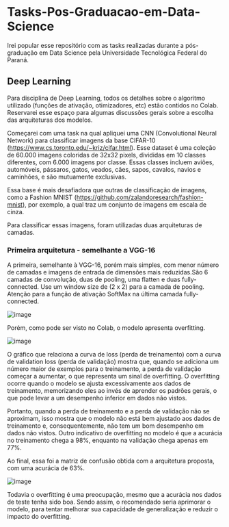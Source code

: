 # Tasks-Pos-Graduacao-em-Data-Science
Irei popular esse repositório com as tasks realizadas durante a pós-graduação em Data Science pela Universidade Tecnológica Federal do Paraná.

## Deep Learning

Para disciplina de Deep Learning, todos os detalhes sobre o algoritmo utilizado (funções de ativação, otimizadores, etc) estão contidos no Colab. Reservarei esse espaço para algumas discussões gerais sobre a escolha das arquiteturas dos modelos. 

Começarei com uma task na qual apliquei uma CNN (Convolutional Neural Network) para classificar imagens da base CIFAR-10 (https://www.cs.toronto.edu/~kriz/cifar.html). Esse dataset é uma coleção de 60.000 imagens coloridas de 32x32 pixels, divididas em 10 classes diferentes, com 6.000 imagens por classe. Essas classes incluem aviões, automóveis, pássaros, gatos, veados, cães, sapos, cavalos, navios e caminhões, e são mutuamente exclusivas.

Essa base é mais desafiadora que outras de classificação de imagens, como a Fashion MNIST (https://github.com/zalandoresearch/fashion-mnist), por exemplo, a qual traz um conjunto de imagens em escala de cinza. 

Para classificar essas imagens, foram utilizadas duas arquiteturas de camadas. 

### Primeira arquitetura - semelhante a VGG-16

A primeira, semelhante à VGG-16, porém mais simples, com menor número de camadas e imagens de entrada de dimensões mais reduzidas.São 6 camadas de convolução, duas de pooling, uma flatten e duas fully-connected. Use um window size de (2 x 2) para a camada de pooling. Atenção para a função de ativação SoftMax na última camada fully-connected.

![image](https://github.com/leticiacanton/Tasks-Pos-Graduacao-em-Data-Science/assets/38925042/a52f3923-3b5f-4884-ac4c-6a4be9ab1e94)

Porém, como pode ser visto no Colab, o modelo apresenta overfitting. 

![image](https://github.com/leticiacanton/Tasks-Pos-Graduacao-em-Data-Science/assets/38925042/4ffdf298-34ca-4e8e-868d-7f9fa5374ba2)

O gráfico que relaciona a curva de loss (perda de treinamento) com a curva de validation loss (perda de validação) mostra que, quando se adiciona um número maior de exemplos para o treinamento, a perda de validação começar a aumentar, o que representa um sinal de overfitting. O overfitting ocorre quando o modelo se ajusta excessivamente aos dados de treinamento, memorizando eles ao invés de aprender os padrões gerais, o que pode levar a um desempenho inferior em dados não vistos.

Portanto, quando a perda de treinamento e a perda de validação não se aproximam, isso mostra que o modelo não está bem ajustado aos dados de treinamento e, consequentemente, não tem um bom desempenho em dados não vistos. Outro indicativo de overfitting no modelo é que a acurácia no treinamento chega a 98%, enquanto na validação chega apenas em 77%.

Ao final, essa foi a matriz de confusão obtida com a arquitetura proposta, com uma acurácia de 63%.

![image](https://github.com/leticiacanton/Tasks-Pos-Graduacao-em-Data-Science/assets/38925042/8b5979b5-aaee-41d0-a61f-7b057f122f6d)

Todavia o overfitting é uma preocupação, mesmo que a acurácia nos dados de teste tenha sido boa. Sendo assim, o recomendado seria aprimorar o modelo, para tentar melhorar sua capacidade de generalização e reduzir o impacto do overfitting.





